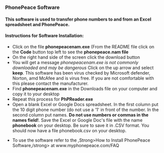 ### PhonePeace Software
#### This software is used to transfer phone numbers to and from an Excel spreadsheet and PhonePeace.
#### Instructions for Software Installation:
<ul>
  <li>Click on the file <strong>phonepeacenam.exe</strong> (From the README file click on the <strong>Code</strong> button top left to see the <strong>phonepeace.nam file</strong>
    <li>On the right hand side of the screen click the download button</li>
  <li>You will get a message <em>phonepeacenam.exe is not commonly downloaded and may be dangerous</em> Click on the up arrow and select <strong>keep</strong>. This software has been virus checked by Microsoft defender, Norton, amd McAfee and is virus free. If you are not comfortable with this please contact the manufacturer.
  <li>Find <strong>phonepeacenam.exe</strong> in the Downloads file on your computer and copy it to your desktop</li>
  <li>Repeat this process for <strong>PhPReader.exe</strong></li>
  <li>Open a blank Excel or Google Docs spreadsheet. In the first column put the 10 digit phone number (do not use a '1' in front of the number. In the second column put names. <strong>Do not use numbers or commas in the names field!</strong>. Save the Excel or Google Doc's file with the name <strong>phonebook</strong> on your desktop. Be sure to save it in .CSV format. You should now have a file phonebook.csv on your desktop.</li>
  </ul>
  <ul>
      <li> To use the software refer to the ,Strong>How to Install PhonePeace Software,/strong> at www.myphonepeace.com/FAQ</li>
